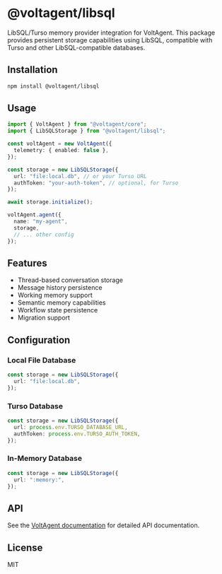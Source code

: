 # @voltagent/libsql

LibSQL/Turso memory provider integration for VoltAgent. This package provides persistent storage capabilities using LibSQL, compatible with Turso and other LibSQL-compatible databases.

## Installation

```bash
npm install @voltagent/libsql
```

## Usage

```typescript
import { VoltAgent } from "@voltagent/core";
import { LibSQLStorage } from "@voltagent/libsql";

const voltAgent = new VoltAgent({
  telemetry: { enabled: false },
});

const storage = new LibSQLStorage({
  url: "file:local.db", // or your Turso URL
  authToken: "your-auth-token", // optional, for Turso
});

await storage.initialize();

voltAgent.agent({
  name: "my-agent",
  storage,
  // ... other config
});
```

## Features

- Thread-based conversation storage
- Message history persistence
- Working memory support
- Semantic memory capabilities
- Workflow state persistence
- Migration support

## Configuration

### Local File Database

```typescript
const storage = new LibSQLStorage({
  url: "file:local.db",
});
```

### Turso Database

```typescript
const storage = new LibSQLStorage({
  url: process.env.TURSO_DATABASE_URL,
  authToken: process.env.TURSO_AUTH_TOKEN,
});
```

### In-Memory Database

```typescript
const storage = new LibSQLStorage({
  url: ":memory:",
});
```

## API

See the [VoltAgent documentation](https://voltagent.ai/docs/agents/memory/libsql) for detailed API documentation.

## License

MIT
